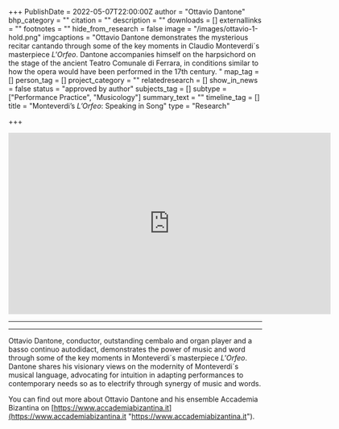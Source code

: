 +++
PublishDate = 2022-05-07T22:00:00Z
author = "Ottavio Dantone"
bhp_category = ""
citation = ""
description = ""
downloads = []
externallinks = ""
footnotes = ""
hide_from_research = false
image = "/images/ottavio-1-hold.png"
imgcaptions = "Ottavio Dantone demonstrates the mysterious recitar cantando through some of the key moments in Claudio Monteverdi´s masterpiece <i>L'Orfeo</i>. Dantone accompanies himself on the harpsichord on the stage of the ancient Teatro Comunale di Ferrara, in conditions similar to how the opera would have been performed in the 17th century.  "
map_tag = []
person_tag = []
project_category = ""
relatedresearch = []
show_in_news = false
status = "approved by author"
subjects_tag = []
subtype = ["Performance Practice", "Musicology"]
summary_text = ""
timeline_tag = []
title = "Monteverdi’s <i>L’Orfeo</i>: Speaking in Song"
type = "Research"

+++
<div class="embed-responsive embed-responsive-16by9">
<iframe src="https://player.vimeo.com/video/694010238" width="640" height="360" frameborder="0" allow="autoplay; fullscreen; picture-in-picture" allowfullscreen></iframe>
</div><div class="chapters"></div>

***

***

Ottavio Dantone, conductor, outstanding cembalo and organ player and a basso continuo autodidact, demonstrates the power of music and word through some of the key moments in Monteverdi´s masterpiece _L'Orfeo_. Dantone shares his visionary views on the modernity of Monteverdi´s musical language, advocating for intuition in adapting performances to contemporary needs so as to electrify through synergy of music and words.

You can find out more about Ottavio Dantone and his ensemble Accademia Bizantina on [https://www.accademiabizantina.it](https://www.accademiabizantina.it "https://www.accademiabizantina.it").